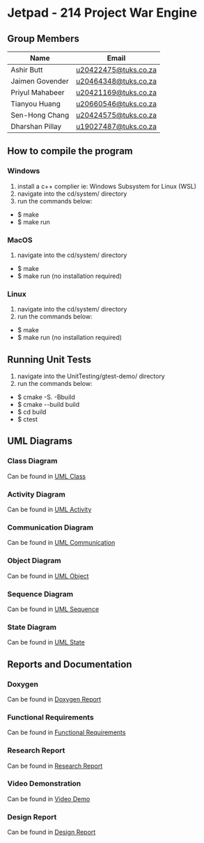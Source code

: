 # Jetpad - 214 Project War Engine

## Group Members

| Name | Email |
| ----------- | ----------- |
| Ashir Butt | u20422475@tuks.co.za |
| Jaimen Govender | u20464348@tuks.co.za |
| Priyul Mahabeer | u20421169@tuks.co.za |
| Tianyou Huang | u20660546@tuks.co.za |
| Sen-Hong Chang | u20424575@tuks.co.za |
| Dharshan Pillay | u19027487@tuks.co.za |


## How to compile the program
### Windows
1) install a c++ complier ie: Windows Subsystem for Linux (WSL)
2) navigate into the cd/system/ directory
3) run the commands below:
- $ make
- $ make run

### MacOS
1) navigate into the cd/system/ directory
- $ make
- $ make run
(no installation required)

### Linux
1) navigate into the cd/system/ directory
2) run the commands below:
- $ make
- $ make run
(no installation required)

## Running Unit Tests
1) navigate into the UnitTesting/gtest-demo/ directory
2) run the commands below:
- $ cmake -S. -Bbuild
- $ cmake --build build
- $ cd build
- $ ctest


## UML Diagrams
### Class Diagram 
Can be found in [UML Class](https://drive.google.com/drive/folders/1iLaN0yRBw1PWcm_lwk2ROV7TUf-jtMRp?usp=share_link)<br />
### Activity Diagram
Can be found in [UML Activity](https://drive.google.com/drive/folders/1fo7Do6LNsNUDNIuL2ljOeRc_ZzYhXlip?usp=share_link)<br />
### Communication Diagram
Can be found in [UML Communication](https://drive.google.com/drive/folders/1pDfnsJz-hNj3_8AqUz7T7kVC3BVQn97P?usp=share_link)<br />
### Object Diagram
Can be found in [UML Object](https://drive.google.com/drive/folders/1bX7z66ht3r2gMlK_KVTg--VL2KNogJml?usp=share_link)<br />
### Sequence Diagram
Can be found in [UML Sequence](https://drive.google.com/drive/folders/1ueMsUafxSUlut7lbtrQpBnsU3GZ1bUXH?usp=share_link)<br />
### State Diagram
Can be found in [UML State](https://drive.google.com/drive/folders/1R5EW7jJy0a21uHerldPi8WJkBA_rn4E5?usp=share_link)<br />

## Reports and Documentation
### Doxygen
Can be found in [Doxygen Report](https://drive.google.com/drive/folders/1NCU2J2Np6GrRXTTFzZMVWMx8WpxPi9mW?usp=share_link)

### Functional Requirements
Can be found in [Functional Requirements](https://drive.google.com/drive/folders/1Ayvsvgwcm-OSu_iBR5yNxoG4JlpqNMF0?usp=share_link)

### Research Report
Can be found in [Research Report](https://drive.google.com/drive/folders/1G2B9yqTDjsBC7ZsMxVPaKy_-MF9n2yAf?usp=share_link)

### Video Demonstration 
Can be found in [Video Demo](https://drive.google.com/drive/folders/1zwu0cwJ5NiCZY4GkjCm1dfxItaCthhxX?usp=share_link)

### Design Report 
Can be found in [Design Report](https://drive.google.com/drive/folders/1aT9U4q1az_QHCNmY5P7qxhaAOFrv1CAB?usp=share_link)
